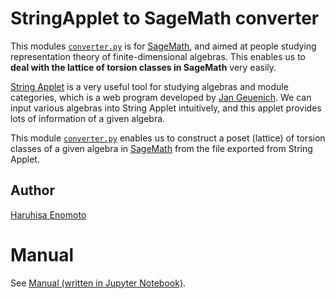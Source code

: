 # StringApplet to SageMath converter

This modules [`converter.py`](https://github.com/haruhisa-enomoto/StringApplet-to-SageMath-converter/blob/main/converter.py) is for [SageMath](https://www.sagemath.org/), and aimed at people studying representation theory of finite-dimensional algebras. This enables us to **deal with the lattice of torsion classes in SageMath** very easily.

[String Applet](https://www.math.uni-bielefeld.de/~jgeuenich/string-applet/) is a very useful tool for studying algebras and module categories,
which is a web program developed by [Jan Geuenich](https://www.math.uni-bielefeld.de/~jgeuenich/).
We can input various algebras into String Applet intuitively, and this applet provides lots of information of a given algebra.

This module [`converter.py`](https://github.com/haruhisa-enomoto/StringApplet-to-SageMath-converter/blob/main/converter.py) enables us to
construct a poset (lattice) of torsion classes of a given algebra in [SageMath](https://www.sagemath.org/)
from the file exported from String Applet.

## Author
[Haruhisa Enomoto](http://haruhisa-enomoto.github.io/)

# Manual

See [Manual (written in Jupyter Notebook)](https://github.com/haruhisa-enomoto/StringApplet-to-SageMath-converter/blob/main/Manual.ipynb).
